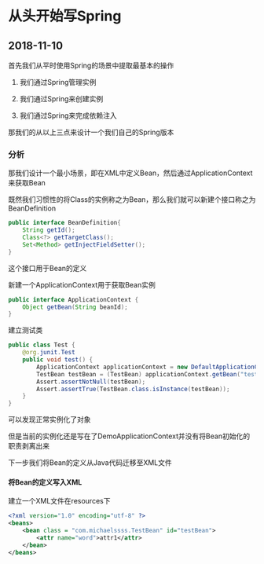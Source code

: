 # 从头开始写Spring

## 2018-11-10

首先我们从平时使用Spring的场景中提取最基本的操作

1. 我们通过Spring管理实例

2. 我们通过Spring来创建实例

3. 我们通过Spring来完成依赖注入

那我们的从以上三点来设计一个我们自己的Spring版本

### 分析

那我们设计一个最小场景，即在XML中定义Bean，然后通过ApplicationContext来获取Bean

既然我们习惯性的将Class的实例称之为Bean，那么我们就可以新建个接口称之为BeanDefinition

```java
public interface BeanDefinition{
    String getId();
    Class<?> getTargetClass();
    Set<Method> getInjectFieldSetter();
}
```

这个接口用于Bean的定义

新建一个ApplicationContext用于获取Bean实例

```java
public interface ApplicationContext {
    Object getBean(String beanId);
}

```

建立测试类

```java
public class Test {
    @org.junit.Test
    public void test() {
        ApplicationContext applicationContext = new DefaultApplicationContext();
        TestBean testBean = (TestBean) applicationContext.getBean("testBean");
        Assert.assertNotNull(testBean);
        Assert.assertTrue(TestBean.class.isInstance(testBean));
    }
}
```

可以发现正常实例化了对象

但是当前的实例化还是写在了DemoApplicationContext并没有将Bean初始化的职责剥离出来

下一步我们将Bean的定义从Java代码迁移至XML文件

#### 将Bean的定义写入XML

建立一个XML文件在resources下
```xml
<?xml version="1.0" encoding="utf-8" ?>
<beans>
    <bean class = "com.michaelssss.TestBean" id="testBean">
        <attr name="word">attr1</attr>
    </bean>
</beans>
```

